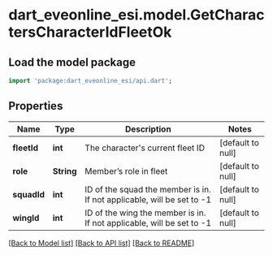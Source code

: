 # dart_eveonline_esi.model.GetCharactersCharacterIdFleetOk

## Load the model package
```dart
import 'package:dart_eveonline_esi/api.dart';
```

## Properties
Name | Type | Description | Notes
------------ | ------------- | ------------- | -------------
**fleetId** | **int** | The character&#39;s current fleet ID | [default to null]
**role** | **String** | Member’s role in fleet | [default to null]
**squadId** | **int** | ID of the squad the member is in. If not applicable, will be set to -1 | [default to null]
**wingId** | **int** | ID of the wing the member is in. If not applicable, will be set to -1 | [default to null]

[[Back to Model list]](../README.md#documentation-for-models) [[Back to API list]](../README.md#documentation-for-api-endpoints) [[Back to README]](../README.md)


